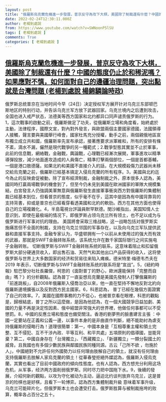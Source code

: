 ```yaml
---
layout: post
title: "俄羅斯烏克蘭危機進一步發展，普京反守為攻下大棋，美國除了制裁還有什麼？中國的態度仍止於和稀泥嗎？如果應對不慎，如何面對自己的邊疆治理問題，突出點就是台灣問題 (老楊到處說 楊錦驎論時政)"
date: 2022-02-24T12:30:11.000Z
author: 老楊到處說
from: https://www.youtube.com/watch?v=SWNoonP5lSU
tags: [ 老楊到處說 ]
comments: True
categories: [ 老楊到處說 ]
---
```

<!--1645705811000-->
[俄羅斯烏克蘭危機進一步發展，普京反守為攻下大棋，美國除了制裁還有什麼？中國的態度仍止於和稀泥嗎？如果應對不慎，如何面對自己的邊疆治理問題，突出點就是台灣問題 (老楊到處說 楊錦驎論時政)](https://www.youtube.com/watch?v=SWNoonP5lSU)
------

<div>
俄罗斯总统普京在当地时间今早（24日）决定授权军方展开针对乌克兰东部顿巴斯地区的特别行动，并告诉乌克兰军方放下武器回家。乌克兰境内之后遭到攻击，全国也进入戒严状态，法德美等西方国家和北约都异口同声谴责俄罗斯的行为。1，這次戰事的啟動之前，俄羅斯做足了功夫，從俄羅斯立場和角度看，始終處於主動，法律程序，國際文宣，對內對外發言，與歐盟兩個主要國家德國，法國領導人接觸，聲言要與美國舉行峰會，國家杜馬充分授權，動手之前，兩個親俄地區宣布獨立成立共和國，俄羅斯率先宣布承認，接著應要求派軍維和，所有的安排有條不紊，滴水不漏，儼然是現代戰爭的另一種範式；2.戰爭型態其實並不止於軍事，此前的信息戰，網絡戰，金融戰，輿論戰，心理戰已經漸次展開，軍事進攻以精準導彈投放，減少地面進攻造成的人員傷亡，精準打擊兩個部位，一個是首都基輔，一個是港口敖德薩。如果北約和美國不直接介入的話，在大規模殺傷力武器尚未移交給烏克蘭之前，俄羅斯已經基本搞定入侵烏克蘭的所有程序。3，美國與北約迄今為止的反映倉促被動，除了宣布經濟制裁，金融制裁之外，原本很多人認為，美國同時打贏兩場戰爭的機會到了，但至今仍未見到美國在歐洲國家的軍隊大規模集結，白宮發言人仍強調美軍無意與俄羅斯發生直接軍事衝突西方對俄羅斯的集體制裁已經基本到位，但看普京的態度，似乎毫不在乎，這其中是因為有中國背靠背的支持背書，抑或是普京也已經看穿看透美國和北約的軟肋。西方在其他方面也使得自己的立場複雜化。4，半島電視台評論員默罕默德。閔沙維指出，美国知情人士意识到，即使在最极端的情况下，即俄罗斯占领乌克兰所有领土，也不足以成为与俄罗斯进行军事对抗的理由。 美国將會采取三维战略，这一战略包括对俄罗斯实施痛苦但不全面的制裁，支持在乌克兰邻国的军事存在，以及向乌克兰军队提供武器和直接军事支持。金融专家认为，华盛顿拥有一个以前从未使用过的强大而有效的武器，那就是SWIFT金融转账系统，该系统允许在数千家国际银行之间实施电子金融转账。 切断俄罗斯与SWIFT金融转账系统的联系，这意味着阻止和扣留俄罗斯大部分硬通货收入，即出售石油、天然气和其他出口产品获得的收入，这将使俄罗斯与世界上大多数国家的经济和贸易往来陷入瘫痪。德米特里·梅德韦杰夫在 2019 年表示，切断俄罗斯与SWIFT金融转账系统的联系将是“宣战”。5，《紐約時報》駐巴黎分社社長羅傑，柯恩的《面對普丁的野心，歐洲還能保持「完整而自由」嗎？》的分析觀點。認為普丁一直妄想烏克蘭是美國先發制人打擊俄羅斯的「前進跳板」，自2008年俄羅斯入侵喬治亞以來，他一直在堅持不懈地反對北約向俄羅斯邊境擴張以及反對西方民主國家。6，科恩認為， 普丁已經在幾個方面證實了自己的效率。7，美國在國際事務的力不從心，也被普京看在眼裡，科恩的觀點是，歸根結底，普丁之所以這麼做，是因為他認為，在一個大國競爭日益加劇、美國的力量不再是決定性因素、俄中結盟非常強大的世界裡，他做任何事都可以不受懲罰。8，中國的反應立場和態度也備受關注。香港的劉夢熊的臉書建言主張 ：中國一定要站在正義和公義一邊，以事件本身的是非曲直作判斷，絕不能助紂為虐支持俄羅斯的侵略行為！道理很簡單：第一，中國本身是「互相尊重主權和領土完整、互不侵犯、互不干涉內政、平等互利、和平共處」五項原則的倡導國，豈能背棄？第二，中國自身存在「台灣獨立」、「西藏獨立」、「新疆獨立」一類分裂國土的威脅。且我國也有多個少數民族與鄰國民族同種同源。古云「己所不欲 ，勿施於人」，中國絕對不允許任何外國勢力以任何理由肢解自己的領土，就沒有任何理由支持俄羅斯去肢解人家烏克蘭的領土！從華春瑩拒絕外媒認為，俄羅斯入侵烏克蘭，其實也看出了目前中國政府的傾向性態度。也有人認為，西方想充分利用这场危机，从军事，经济两方面削弱俄罗斯。同时尽力把中国拖下水。9，後續的發展，介紹何新的觀點，以攻为守化被动为主动，逼迫北约谈判放弃乌克兰，这是普京的险棋也是好棋，且看下一轮博弈。認為西方集體制裁升級 意味着军事升级，乌克兰可能碎片化，但俄罗斯本土也会遭受打击。俄罗斯胜算与被制裁拖垮的败算，概率各占百分之五十。
</div>
